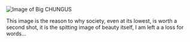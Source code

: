 ![Image of Big CHUNGUS](https://www.nicepng.com/png/full/890-8900024_big-chungus-hit-or-miss-big-miss-big.png)

This image is the reason to why society, even at its lowest, is worth a second shot, it is the spitting image of beauty itself, I am left a a loss for words...
